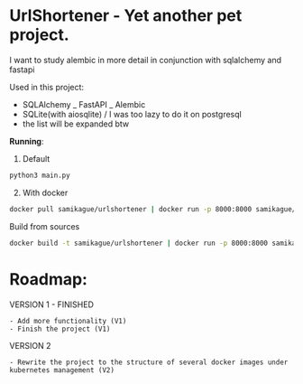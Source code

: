 # UrlShortener - Yet another pet project.
I want to study alembic in more detail in conjunction with sqlalchemy and fastapi

Used in this project:
- SQLAlchemy
_ FastAPI
_ Alembic
- SQLite(with aiosqlite) / I was too lazy to do it on postgresql
- the list will be expanded btw

  
<b>Running</b>:

1. Default

```bash
python3 main.py
```

2. With docker

```bash
docker pull samikague/urlshortener | docker run -p 8000:8000 samikague/urlshortner
```

Build from sources

```bash
docker build -t samikague/urlshortener | docker run -p 8000:8000 samikague/urlshortner
```



# Roadmap:

VERSION 1 - FINISHED
```
- Add more functionality (V1)
- Finish the project (V1)
```

VERSION 2

```
- Rewrite the project to the structure of several docker images under kubernetes management (V2)
```
